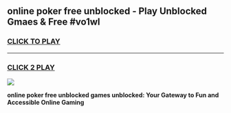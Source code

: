 
## online poker free unblocked - Play Unblocked Gmaes & Free #vo1wl
<h3>
<a href="https://news.freeplayer.one?title=online_poker_free_unblocked&ref=24F">CLICK TO PLAY</a></h3>
<hr>

<h3>
<a href="https://news.freeplayer.one?title=online_poker_free_unblocked&ref=24F">CLICK 2 PLAY</a>
  
</h3>

<a href="https://news.freeplayer.one?title=online_poker_free_unblocked&ref=24F/"><img src="https://clearcache.store/games.png"></a>


**online poker free unblocked games unblocked: Your Gateway to Fun and Accessible Online Gaming**
